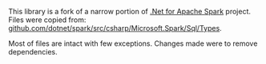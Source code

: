 This library is a fork of a narrow portion of [.Net for Apache Spark](https://github.com/dotnet/spark) project.
Files were copied from: [github.com/dotnet/spark/src/csharp/Microsoft.Spark/Sql/Types](https://github.com/dotnet/spark/tree/b0a3068bd8df2a5e8d1754cf2f1f50d38d37f57b/src/csharp/Microsoft.Spark/Sql/Types).

Most of files are intact with few exceptions. Changes made were to remove dependencies.
